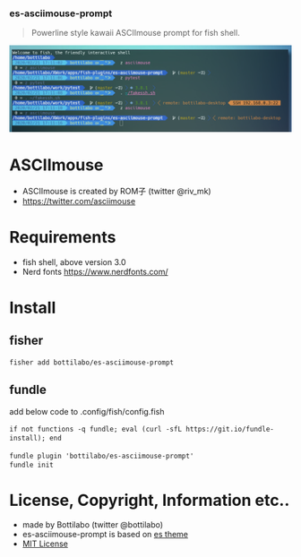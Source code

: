 ### es-asciimouse-prompt
> Powerline style kawaii ASCIImouse prompt for fish shell.

![screenshot](es-asciimouse-prompt.png)

# ASCIImouse
- ASCIImouse is created by ROM子 (twitter @riv_mk)
- https://twitter.com/asciimouse 

# Requirements
- fish shell, above version 3.0
- Nerd fonts https://www.nerdfonts.com/

# Install
 
## fisher
```
fisher add bottilabo/es-asciimouse-prompt
```

## fundle
add below code to .config/fish/config.fish
```
if not functions -q fundle; eval (curl -sfL https://git.io/fundle-install); end

fundle plugin 'bottilabo/es-asciimouse-prompt'
fundle init
```

# License, Copyright, Information etc..
- made by Bottilabo (twitter @bottilabo)
- es-asciimouse-prompt is based on [es theme](https://github.com/oh-my-fish/theme-es)
- [MIT License](LICENSE) 
